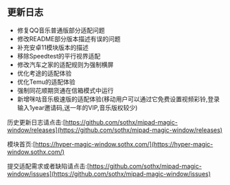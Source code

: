 ## 更新日志

- 修复QQ音乐普通版部分适配问题
- 修改README部分版本描述有误的问题
- 补充安卓11模块版本的描述
- 移除Speedtest的平行视界适配
- 修改汽车之家的适配规则为强制横屏
- 优化考途的适配体验
- 优化Temu的适配体验
- 强制同花顺期货通在信箱模式中运行
- 新增咪咕音乐极速版的适配体验(移动用户可以通过它免费设置视频彩铃,登录输入1year邀请码,送一年的VIP,音乐版权较少)



历史更新日志请点击:[https://github.com/sothx/mipad-magic-window/releases](https://github.com/sothx/mipad-magic-window/releases)


模块首页:[https://hyper-magic-window.sothx.com/](https://hyper-magic-window.sothx.com/)


提交适配需求或者缺陷请点击:[https://github.com/sothx/mipad-magic-window/issues](https://github.com/sothx/mipad-magic-window/issues)
